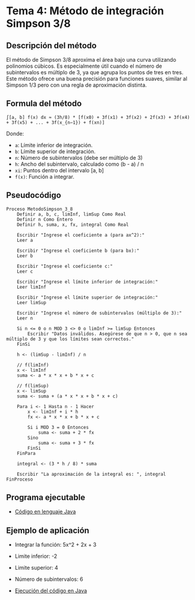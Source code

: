 # Tema 4: Método de integración Simpson 3/8

## Descripción del método

El método de Simpson 3/8 aproxima el área bajo una curva utilizando polinomios cúbicos. Es especialmente útil cuando el número de subintervalos es múltiplo de 3, ya que agrupa los puntos de tres en tres. Este método ofrece una buena precisión para funciones suaves, similar al Simpson 1/3 pero con una regla de aproximación distinta.

## Formula del método
    ∫[a, b] f(x) dx ≈ (3h/8) * [f(x0) + 3f(x1) + 3f(x2) + 2f(x3) + 3f(x4) + 3f(x5) + ... + 3f(x_{n−1}) + f(xn)]

Donde:
- `a`: Límite inferior de integración.
- `b`: Límite superior de integración.
- `n`: Número de subintervalos (debe ser múltiplo de 3)
- `h`: Ancho del subintervalo, calculado como (b - a) / n
- `xi`: Puntos dentro del intervalo [a, b]
- `f(x)`: Función a integrar.

## Pseudocódigo

    Proceso MetodoSimpson_3_8
        Definir a, b, c, limInf, limSup Como Real
        Definir n Como Entero
        Definir h, suma, x, fx, integral Como Real
        
        Escribir "Ingrese el coeficiente a (para ax^2):"
        Leer a
        
        Escribir "Ingrese el coeficiente b (para bx):"
        Leer b
        
        Escribir "Ingrese el coeficiente c:"
        Leer c
        
        Escribir "Ingrese el límite inferior de integración:"
        Leer limInf
        
        Escribir "Ingrese el límite superior de integración:"
        Leer limSup
        
        Escribir "Ingrese el número de subintervalos (múltiplo de 3):"
        Leer n
        
        Si n <= 0 o n MOD 3 <> 0 o limInf >= limSup Entonces
            Escribir "Datos inválidos. Asegúrese de que n > 0, que n sea múltiplo de 3 y que los límites sean correctos."
        FinSi

        h <- (limSup - limInf) / n

        // f(limInf)
        x <- limInf
        suma <- a * x * x + b * x + c

        // f(limSup)
        x <- limSup
        suma <- suma + (a * x * x + b * x + c)

        Para i <- 1 Hasta n - 1 Hacer
            x <- limInf + i * h
            fx <- a * x * x + b * x + c
            
            Si i MOD 3 = 0 Entonces
                suma <- suma + 2 * fx
            Sino
                suma <- suma + 3 * fx
            FinSi
        FinPara

        integral <- (3 * h / 8) * suma

        Escribir "La aproximación de la integral es: ", integral
    FinProceso

## Programa ejecutable
- [Código en lenguaje Java](./src/Simpson_3_8.java)

## Ejemplo de aplicación
- Integrar la función: 5x^2 + 2x + 3
- Limite inferior: -2
- Limite superior: 4
- Número de subintervalos: 6

- [Ejecución del código en Java](./src/Ejecucion.png)
